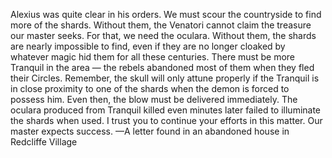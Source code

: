 Alexius was quite clear in his orders. We must scour the countryside to find more of the shards. Without them, the Venatori cannot claim the treasure our master seeks. For that, we need the oculara. Without them, the shards are nearly impossible to find, even if they are no longer cloaked by whatever magic hid them for all these centuries.
There must be more Tranquil in the area — the rebels abandoned most of them when they fled their Circles. Remember, the skull will only attune properly if the Tranquil is in close proximity to one of the shards when the demon is forced to possess him. Even then, the blow must be delivered immediately. The oculara produced from Tranquil killed even minutes later failed to illuminate the shards when used.
I trust you to continue your efforts in this matter. Our master expects success.
—A letter found in an abandoned house in Redcliffe Village